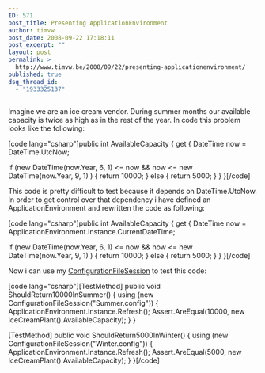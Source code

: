 ```yaml
---
ID: 571
post_title: Presenting ApplicationEnvironment
author: timvw
post_date: 2008-09-22 17:18:11
post_excerpt: ""
layout: post
permalink: >
  http://www.timvw.be/2008/09/22/presenting-applicationenvironment/
published: true
dsq_thread_id:
  - "1933325137"
---
```

<p>Imagine we are an ice cream vendor. During summer months our available capacity is twice as high as in the rest of the year. In code this problem looks like the following:</p>

[code lang="csharp"]public int AvailableCapacity
{
 get
 {
  DateTime now = DateTime.UtcNow;

  if (new DateTime(now.Year, 6, 1) <= now && now <= new DateTime(now.Year, 9, 1)  )
  {
   return 10000;
  }
  else
  {
   return 5000;
  }
 }
}[/code]

<p>This code is pretty difficult to test because it depends on DateTime.UtcNow. In order to get control over that dependency i have defined an ApplicationEnvironment and rewritten the code as following:</p>

[code lang="csharp"]public int AvailableCapacity
{
 get
 {
  DateTime now = ApplicationEnvironment.Instance.CurrentDateTime;

  if (new DateTime(now.Year, 6, 1) <= now && now <= new DateTime(now.Year, 9, 1)  )
  {
   return 10000;
  }
  else
  {
   return 5000;
  }
 }
}[/code]

<p>Now i can use my <a href="http://www.timvw.be/presenting-configurationfilesession/">ConfigurationFileSession</a> to test this code:</p>

[code lang="csharp"][TestMethod]
public void ShouldReturn10000InSummer()
{
 using (new ConfigurationFileSession("Summer.config"))
 {
  ApplicationEnvironment.Instance.Refresh();
  Assert.AreEqual(10000, new IceCreamPlant().AvailableCapacity);
 }
}

[TestMethod]
public void ShouldReturn5000InWinter()
{
 using (new ConfigurationFileSession("Winter.config"))
 {
  ApplicationEnvironment.Instance.Refresh();
  Assert.AreEqual(5000, new IceCreamPlant().AvailableCapacity);
 }
}[/code]